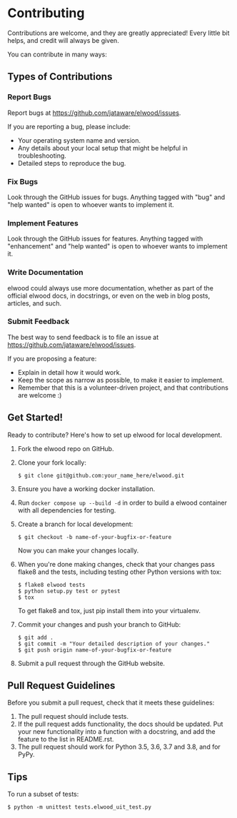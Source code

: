 # Contributing

Contributions are welcome, and they are greatly appreciated! Every little bit helps, and credit will always be given.

You can contribute in many ways:

## Types of Contributions

### Report Bugs

Report bugs at <https://github.com/jataware/elwood/issues>.

If you are reporting a bug, please include:

-   Your operating system name and version.
-   Any details about your local setup that might be helpful in troubleshooting.
-   Detailed steps to reproduce the bug.

### Fix Bugs

Look through the GitHub issues for bugs. Anything tagged with "bug" and "help wanted" is open to whoever wants to implement it.

### Implement Features

Look through the GitHub issues for features. Anything tagged with "enhancement" and "help wanted" is open to whoever wants to implement it.

### Write Documentation

elwood could always use more documentation, whether as part of the official elwood docs, in docstrings, or even on the web in blog posts, articles, and such.

### Submit Feedback

The best way to send feedback is to file an issue at <https://github.com/jataware/elwood/issues>.

If you are proposing a feature:

-   Explain in detail how it would work.
-   Keep the scope as narrow as possible, to make it easier to implement.
-   Remember that this is a volunteer-driven project, and that contributions are welcome :)

## Get Started!

Ready to contribute? Here's how to set up elwood for local development.

1.  Fork the elwood repo on GitHub.
2.  Clone your fork locally:

        $ git clone git@github.com:your_name_here/elwood.git

3.  Ensure you have a working docker installation.

4.  Run `docker compose up --build -d` in order to build a elwood container with all dependencies for testing.

5.  Create a branch for local development:

        $ git checkout -b name-of-your-bugfix-or-feature

    Now you can make your changes locally.

6.  When you're done making changes, check that your changes pass flake8 and the tests, including testing other Python versions with tox:

        $ flake8 elwood tests
        $ python setup.py test or pytest
        $ tox

    To get flake8 and tox, just pip install them into your virtualenv.

7.  Commit your changes and push your branch to GitHub:

        $ git add .
        $ git commit -m "Your detailed description of your changes."
        $ git push origin name-of-your-bugfix-or-feature

8.  Submit a pull request through the GitHub website.

## Pull Request Guidelines

Before you submit a pull request, check that it meets these guidelines:

1.  The pull request should include tests.
2.  If the pull request adds functionality, the docs should be updated. Put your new functionality into a function with a docstring, and add the feature to the list in README.rst.
3.  The pull request should work for Python 3.5, 3.6, 3.7 and 3.8, and for PyPy.

## Tips

To run a subset of tests:

    $ python -m unittest tests.elwood_uit_test.py
